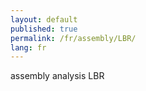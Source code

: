 ```yaml
---
layout: default
published: true
permalink: /fr/assembly/LBR/
lang: fr
---
```


assembly analysis LBR
